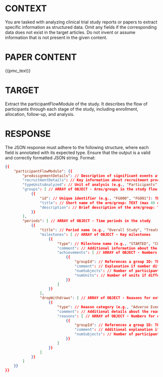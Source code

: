 # CONTEXT #
You are tasked with analyzing clinical trial study reports or papers to extract specific information as structured data. Omit any fields if the corresponding data does not exist in the target articles. Do not invent or assume information that is not present in the given content.
# PAPER CONTENT #
{{pmc_text}}

# TARGET #
Extract the participantFlowModule of the study. It describes the flow of participants through each stage of the study, including enrollment, allocation, follow-up, and analysis.
# RESPONSE #
The JSON response must adhere to the following structure, where each field is annotated with its expected type.
Ensure that the output is a valid and correctly formatted JSON string.
Format:
```json
{{
    "participantFlowModule": {{
        "preAssignmentDetails": // Description of significant events after participant enrollment but before group assignment: TEXT (max 500 chars)
        "recruitmentDetails": // Key information about recruitment process: TEXT (max 500 chars)
        "typeUnitsAnalyzed": // Unit of analysis (e.g., "Participants", "Eyes", "Lesions"): TEXT
        "groups": [ // ARRAY of OBJECT - Arms/groups in the study flow
            {{
                "id": // Unique identifier (e.g., "FG000", "FG001"): TEXT
                "title": // Short name of the arm/group: TEXT (max 40 chars)
                "description": // Brief description of the arm/group: TEXT (max 1500 chars)
            }}
        ],
        "periods": [ // ARRAY of OBJECT - Time periods in the study
            {{
                "title": // Period name (e.g., "Overall Study", "Treatment Phase"): TEXT (max 40 chars)
                "milestones": [ // ARRAY of OBJECT - Key milestones
                    {{
                        "type": // Milestone name (e.g., "STARTED", "COMPLETED"): TEXT (max 100 chars)
                        "comment": // Additional information about the milestone: TEXT (max 500 chars)
                        "achievements": [ // ARRAY of OBJECT - Numbers for each group
                            {{
                                "groupId": // References a group ID: TEXT (max 500 chars)
                                "comment": // Explanation if number differs from expected: TEXT (max 500 chars)
                                "numSubjects": // Number of participants: TEXT
                                "numUnits": // Number of units if different from participants: TEXT
                            }}
                        ]
                    }}
                ],
                "dropWithdraws": [ // ARRAY of OBJECT - Reasons for not completing
                    {{
                        "type": // Reason category (e.g., "Adverse Event", "Lost to Follow-up"): TEXT (max 100 chars)
                        "comment": // Additional details about the reason: TEXT
                        "reasons": [ // ARRAY of OBJECT - Numbers for each group
                            {{
                                "groupId": // References a group ID: TEXT
                                "comment": // Additional explanation if needed: TEXT
                                "numSubjects": // Number of participants: TEXT
                            }}
                        ]
                    }}
                ]
            }}
        ]
    }}
}}
```